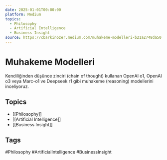 ```yaml
---
date: 2025-01-01T00:00:00
platform: Medium
topics:
  - Philosophy
  - Artificial Intelligence
  - Business Insight
source: https://cbarkinozer.medium.com/muhakeme-modelleri-b21a2748da50
---
```

# Muhakeme Modelleri

Kendiliğinden düşünce zinciri (chain of thought) kullanan OpenAI o1, OpenAI o3 veya Marc-o1 ve Deepseek r1 gibi muhakeme (reasoning) modellerini inceliyoruz.

## Topics
- [[Philosophy]]
- [[Artificial Intelligence]]
- [[Business Insight]]

## Tags
#Philosophy #ArtificialIntelligence #BusinessInsight